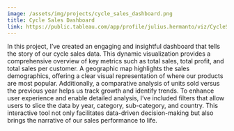 ```yaml
---
image: /assets/img/projects/cycle_sales_dashboard.png
title: Cycle Sales Dashboard
link: https://public.tableau.com/app/profile/julius.hermanto/viz/CycleSalesDashboard/SalesDashboard
---
```


In this project, I’ve created an engaging and insightful dashboard that tells the story of our cycle sales data. This dynamic visualization provides a comprehensive overview of key metrics such as total sales, total profit, and total sales per customer. A geographic map highlights the sales demographics, offering a clear visual representation of where our products are most popular. Additionally, a comparative analysis of units sold versus the previous year helps us track growth and identify trends. To enhance user experience and enable detailed analysis, I’ve included filters that allow users to slice the data by year, category, sub-category, and country. This interactive tool not only facilitates data-driven decision-making but also brings the narrative of our sales performance to life.